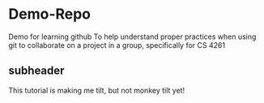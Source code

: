 # Demo-Repo
Demo for learning github
To help understand proper practices when using git to collaborate on a project in a group, specifically for CS 4261


## subheader

This tutorial is making me tilt, but not monkey tilt yet!